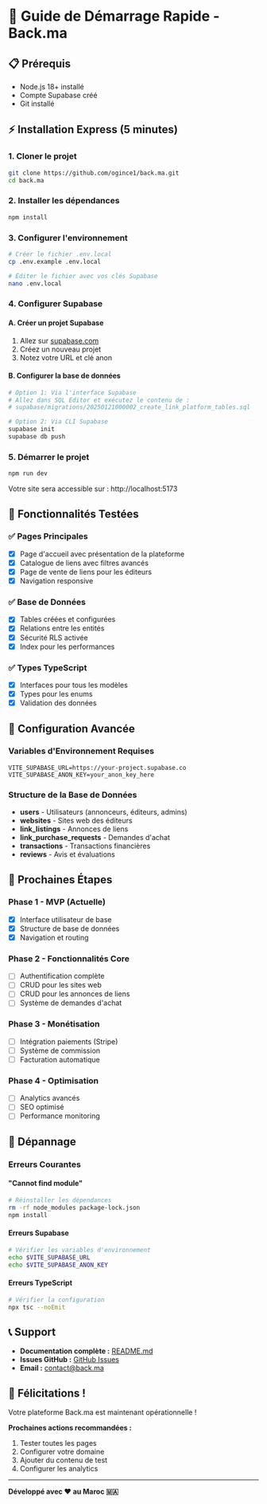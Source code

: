 # 🚀 Guide de Démarrage Rapide - Back.ma

## 📋 **Prérequis**

- Node.js 18+ installé
- Compte Supabase créé
- Git installé

## ⚡ **Installation Express (5 minutes)**

### 1. **Cloner le projet**
```bash
git clone https://github.com/ogince1/back.ma.git
cd back.ma
```

### 2. **Installer les dépendances**
```bash
npm install
```

### 3. **Configurer l'environnement**
```bash
# Créer le fichier .env.local
cp .env.example .env.local

# Éditer le fichier avec vos clés Supabase
nano .env.local
```

### 4. **Configurer Supabase**

#### A. Créer un projet Supabase
1. Allez sur [supabase.com](https://supabase.com)
2. Créez un nouveau projet
3. Notez votre URL et clé anon

#### B. Configurer la base de données
```bash
# Option 1: Via l'interface Supabase
# Allez dans SQL Editor et exécutez le contenu de :
# supabase/migrations/20250121000002_create_link_platform_tables.sql

# Option 2: Via CLI Supabase
supabase init
supabase db push
```

### 5. **Démarrer le projet**
```bash
npm run dev
```

Votre site sera accessible sur : http://localhost:5173

## 🎯 **Fonctionnalités Testées**

### ✅ **Pages Principales**
- [x] Page d'accueil avec présentation de la plateforme
- [x] Catalogue de liens avec filtres avancés
- [x] Page de vente de liens pour les éditeurs
- [x] Navigation responsive

### ✅ **Base de Données**
- [x] Tables créées et configurées
- [x] Relations entre les entités
- [x] Sécurité RLS activée
- [x] Index pour les performances

### ✅ **Types TypeScript**
- [x] Interfaces pour tous les modèles
- [x] Types pour les enums
- [x] Validation des données

## 🔧 **Configuration Avancée**

### **Variables d'Environnement Requises**
```env
VITE_SUPABASE_URL=https://your-project.supabase.co
VITE_SUPABASE_ANON_KEY=your_anon_key_here
```

### **Structure de la Base de Données**
- **users** - Utilisateurs (annonceurs, éditeurs, admins)
- **websites** - Sites web des éditeurs
- **link_listings** - Annonces de liens
- **link_purchase_requests** - Demandes d'achat
- **transactions** - Transactions financières
- **reviews** - Avis et évaluations

## 🚀 **Prochaines Étapes**

### **Phase 1 - MVP (Actuelle)**
- [x] Interface utilisateur de base
- [x] Structure de base de données
- [x] Navigation et routing

### **Phase 2 - Fonctionnalités Core**
- [ ] Authentification complète
- [ ] CRUD pour les sites web
- [ ] CRUD pour les annonces de liens
- [ ] Système de demandes d'achat

### **Phase 3 - Monétisation**
- [ ] Intégration paiements (Stripe)
- [ ] Système de commission
- [ ] Facturation automatique

### **Phase 4 - Optimisation**
- [ ] Analytics avancés
- [ ] SEO optimisé
- [ ] Performance monitoring

## 🐛 **Dépannage**

### **Erreurs Courantes**

#### **"Cannot find module"**
```bash
# Réinstaller les dépendances
rm -rf node_modules package-lock.json
npm install
```

#### **Erreurs Supabase**
```bash
# Vérifier les variables d'environnement
echo $VITE_SUPABASE_URL
echo $VITE_SUPABASE_ANON_KEY
```

#### **Erreurs TypeScript**
```bash
# Vérifier la configuration
npx tsc --noEmit
```

## 📞 **Support**

- **Documentation complète :** [README.md](./README.md)
- **Issues GitHub :** [GitHub Issues](https://github.com/ogince1/back.ma/issues)
- **Email :** contact@back.ma

## 🎉 **Félicitations !**

Votre plateforme Back.ma est maintenant opérationnelle ! 

**Prochaines actions recommandées :**
1. Tester toutes les pages
2. Configurer votre domaine
3. Ajouter du contenu de test
4. Configurer les analytics

---

**Développé avec ❤️ au Maroc 🇲🇦** 
